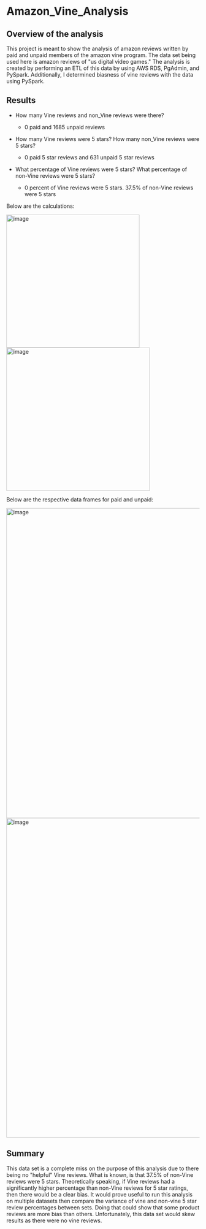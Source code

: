 # Amazon_Vine_Analysis
 
## Overview of the analysis
This project is meant to show the analysis of amazon reviews written by paid and unpaid members of the amazon vine program. The data set being used here is amazon reviews of "us digital video games." The analysis is created by performing an ETL of this data by using AWS RDS, PgAdmin, and PySpark. Additionally, I determined biasness of vine reviews with the data using PySpark.

## Results

- How many Vine reviews and non_Vine reviews were there?
  - 0 paid and 1685 unpaid reviews

- How many Vine reviews were 5 stars? How many non_Vine reviews were 5 stars?
  - 0 paid 5 star reviews and 631 unpaid 5 star reviews

- What percentage of Vine reviews were 5 stars? What percentage of non-Vine reviews were 5 stars?
  - 0 percent of Vine reviews were 5 stars. 37.5% of non-Vine reviews were 5 stars

Below are the calculations:

<img width="347" alt="image" src="https://user-images.githubusercontent.com/104074135/199188937-c7f75032-a3e3-4c42-b3c4-5f04226d2cdc.png">

<img width="374" alt="image" src="https://user-images.githubusercontent.com/104074135/199188987-b277792a-9edc-46d9-8635-f5de6b231e55.png">


Below are the respective data frames for paid and unpaid:

<img width="809" alt="image" src="https://user-images.githubusercontent.com/104074135/199189250-4cca4ab2-55d1-48a5-9bd1-74ee5a7f6ba2.png">

<img width="834" alt="image" src="https://user-images.githubusercontent.com/104074135/199189292-eb2b6138-ec0f-4ea7-bf09-9a1574931fb4.png">


## Summary
This data set is a complete miss on the purpose of this analysis due to there being no "helpful" Vine reviews. What is known, is that 37.5% of non-Vine reviews were 5 stars. Theoretically speaking, if Vine reviews had a significantly higher percentage than non-Vine reviews for 5 star ratings, then there would be a clear bias. It would prove useful to run this analysis on multiple datasets then compare the variance of vine and non-vine 5 star review percentages between sets. Doing that could show that some product reviews are more bias than others. Unfortunately, this data set would skew results as there were no vine reviews.
